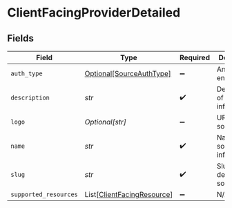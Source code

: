# ClientFacingProviderDetailed


## Fields

| Field                                                                     | Type                                                                      | Required                                                                  | Description                                                               |
| ------------------------------------------------------------------------- | ------------------------------------------------------------------------- | ------------------------------------------------------------------------- | ------------------------------------------------------------------------- |
| `auth_type`                                                               | [Optional[SourceAuthType]](../../models/shared/sourceauthtype.md)         | :heavy_minus_sign:                                                        | An enumeration.                                                           |
| `description`                                                             | *str*                                                                     | :heavy_check_mark:                                                        | Description of source of information                                      |
| `logo`                                                                    | *Optional[str]*                                                           | :heavy_minus_sign:                                                        | URL for source logo                                                       |
| `name`                                                                    | *str*                                                                     | :heavy_check_mark:                                                        | Name of source of information                                             |
| `slug`                                                                    | *str*                                                                     | :heavy_check_mark:                                                        | Slug for designated source                                                |
| `supported_resources`                                                     | List[[ClientFacingResource](../../models/shared/clientfacingresource.md)] | :heavy_minus_sign:                                                        | N/A                                                                       |